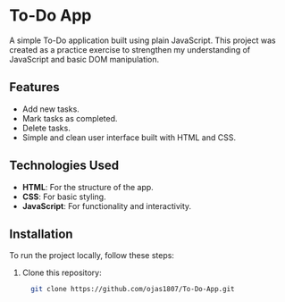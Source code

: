 # To-Do App

A simple To-Do application built using plain JavaScript. This project was created as a practice exercise to strengthen my understanding of JavaScript and basic DOM manipulation.

## Features
- Add new tasks.
- Mark tasks as completed.
- Delete tasks.
- Simple and clean user interface built with HTML and CSS.

## Technologies Used
- **HTML**: For the structure of the app.
- **CSS**: For basic styling.
- **JavaScript**: For functionality and interactivity.

## Installation
To run the project locally, follow these steps:

1. Clone this repository:
   ```bash
     git clone https://github.com/ojas1807/To-Do-App.git
